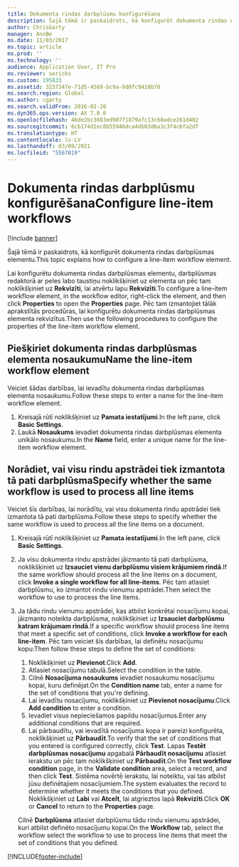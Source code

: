 ```yaml
---
title: Dokumenta rindas darbplūsmu konfigurēšana
description: Šajā tēmā ir paskaidrots, kā konfigurēt dokumenta rindas darbplūsmas elementu.
author: ChrisGarty
manager: AnnBe
ms.date: 11/03/2017
ms.topic: article
ms.prod: ''
ms.technology: ''
audience: Application User, IT Pro
ms.reviewer: sericks
ms.custom: 195833
ms.assetid: 3237347e-71d5-4569-bc9a-0d0fc9410b78
ms.search.region: Global
ms.author: cgarty
ms.search.validFrom: 2016-02-28
ms.dyn365.ops.version: AX 7.0.0
ms.openlocfilehash: 46de2bc3683ed907f1879afc13c60adce261d402
ms.sourcegitcommit: 6cb174d1ec8b55946dca4db03d6a3c3f4c6fa2df
ms.translationtype: HT
ms.contentlocale: lv-LV
ms.lasthandoff: 03/09/2021
ms.locfileid: "5567019"
---
```

# <a name="configure-line-item-workflows"></a><span data-ttu-id="7a164-103">Dokumenta rindas darbplūsmu konfigurēšana</span><span class="sxs-lookup"><span data-stu-id="7a164-103">Configure line-item workflows</span></span>

[!include [banner](../includes/banner.md)]

<span data-ttu-id="7a164-104">Šajā tēmā ir paskaidrots, kā konfigurēt dokumenta rindas darbplūsmas elementu.</span><span class="sxs-lookup"><span data-stu-id="7a164-104">This topic explains how to configure a line-item workflow element.</span></span>

<span data-ttu-id="7a164-105">Lai konfigurētu dokumenta rindas darbplūsmas elementu, darbplūsmas redaktorā ar peles labo taustiņu noklikšķiniet uz elementa un pēc tam noklikšķiniet uz **Rekvizīti**, lai atvērtu lapu **Rekvizīti**.</span><span class="sxs-lookup"><span data-stu-id="7a164-105">To configure a line-item workflow element, in the workflow editor, right-click the element, and then click **Properties** to open the **Properties** page.</span></span> <span data-ttu-id="7a164-106">Pēc tam izmantojiet tālāk aprakstītās procedūras, lai konfigurētu dokumenta rindas darbplūsmas elementa rekvizītus.</span><span class="sxs-lookup"><span data-stu-id="7a164-106">Then use the following procedures to configure the properties of the line-item workflow element.</span></span>

## <a name="name-the-line-item-workflow-element"></a><span data-ttu-id="7a164-107">Piešķiriet dokumenta rindas darbplūsmas elementa nosaukumu</span><span class="sxs-lookup"><span data-stu-id="7a164-107">Name the line-item workflow element</span></span>

<span data-ttu-id="7a164-108">Veiciet šādas darbības, lai ievadītu dokumenta rindas darbplūsmas elementa nosaukumu.</span><span class="sxs-lookup"><span data-stu-id="7a164-108">Follow these steps to enter a name for the line-item workflow element.</span></span>

1. <span data-ttu-id="7a164-109">Kreisajā rūtī noklikšķiniet uz **Pamata iestatījumi**.</span><span class="sxs-lookup"><span data-stu-id="7a164-109">In the left pane, click **Basic Settings**.</span></span>
2. <span data-ttu-id="7a164-110">Laukā **Nosaukums** ievadiet dokumenta rindas darbplūsmas elementa unikālo nosaukumu.</span><span class="sxs-lookup"><span data-stu-id="7a164-110">In the **Name** field, enter a unique name for the line-item workflow element.</span></span>

## <a name="specify-whether-the-same-workflow-is-used-to-process-all-line-items"></a><span data-ttu-id="7a164-111">Norādiet, vai visu rindu apstrādei tiek izmantota tā pati darbplūsma</span><span class="sxs-lookup"><span data-stu-id="7a164-111">Specify whether the same workflow is used to process all line items</span></span>

<span data-ttu-id="7a164-112">Veiciet šīs darbības, lai norādītu, vai visu dokumenta rindu apstrādei tiek izmantota tā pati darbplūsma.</span><span class="sxs-lookup"><span data-stu-id="7a164-112">Follow these steps to specify whether the same workflow is used to process all the line items on a document.</span></span>

1. <span data-ttu-id="7a164-113">Kreisajā rūtī noklikšķiniet uz **Pamata iestatījumi**.</span><span class="sxs-lookup"><span data-stu-id="7a164-113">In the left pane, click **Basic Settings**.</span></span>
2. <span data-ttu-id="7a164-114">Ja visu dokumenta rindu apstrādei jāizmanto tā pati darbplūsma, noklikšķiniet uz **Izsauciet vienu darbplūsmu visiem krājumiem rindā**.</span><span class="sxs-lookup"><span data-stu-id="7a164-114">If the same workflow should process all the line items on a document, click **Invoke a single workflow for all line-items**.</span></span> <span data-ttu-id="7a164-115">Pēc tam atlasiet darbplūsmu, ko izmantot rindu vienumu apstrādei.</span><span class="sxs-lookup"><span data-stu-id="7a164-115">Then select the workflow to use to process the line items.</span></span>
3. <span data-ttu-id="7a164-116">Ja tādu rindu vienumu apstrādei, kas atbilst konkrētai nosacījumu kopai, jāizmanto noteikta darbplūsma, noklikšķiniet uz **Izsauciet darbplūsmu katram krājumam rindā**.</span><span class="sxs-lookup"><span data-stu-id="7a164-116">If a specific workflow should process line items that meet a specific set of conditions, click **Invoke a workflow for each line-item**.</span></span> <span data-ttu-id="7a164-117">Pēc tam veiciet šīs darbības, lai definētu nosacījumu kopu:</span><span class="sxs-lookup"><span data-stu-id="7a164-117">Then follow these steps to define the set of conditions:</span></span>

    1. <span data-ttu-id="7a164-118">Noklikšķiniet uz **Pievienot**.</span><span class="sxs-lookup"><span data-stu-id="7a164-118">Click **Add**.</span></span>
    2. <span data-ttu-id="7a164-119">Atlasiet nosacījumu tabulā.</span><span class="sxs-lookup"><span data-stu-id="7a164-119">Select the condition in the table.</span></span>
    3. <span data-ttu-id="7a164-120">Cilnē **Nosacījuma nosaukums** ievadiet nosaukumu nosacījumu kopai, kuru definējat.</span><span class="sxs-lookup"><span data-stu-id="7a164-120">On the **Condition name** tab, enter a name for the set of conditions that you're defining.</span></span>
    4. <span data-ttu-id="7a164-121">Lai ievadītu nosacījumu, noklikšķiniet uz **Pievienot nosacījumu**.</span><span class="sxs-lookup"><span data-stu-id="7a164-121">Click **Add condition** to enter a condition.</span></span>
    5. <span data-ttu-id="7a164-122">Ievadiet visus nepieciešamos papildu nosacījumus.</span><span class="sxs-lookup"><span data-stu-id="7a164-122">Enter any additional conditions that are required.</span></span>
    6. <span data-ttu-id="7a164-123">Lai pārbaudītu, vai ievadītā nosacījuma kopa ir pareizi konfigurēta, noklikšķiniet uz **Pārbaudīt**.</span><span class="sxs-lookup"><span data-stu-id="7a164-123">To verify that the set of conditions that you entered is configured correctly, click **Test**.</span></span> <span data-ttu-id="7a164-124">Lapas **Testēt darbplūsmas nosacījumu** apgabalā **Pārbaudīt nosacījumu** atlasiet ierakstu un pēc tam noklikšķiniet uz **Pārbaudīt**.</span><span class="sxs-lookup"><span data-stu-id="7a164-124">On the **Test workflow condition** page, in the **Validate condition** area, select a record, and then click **Test**.</span></span> <span data-ttu-id="7a164-125">Sistēma novērtē ierakstu, lai noteiktu, vai tas atbilst jūsu definētajiem nosacījumiem.</span><span class="sxs-lookup"><span data-stu-id="7a164-125">The system evaluates the record to determine whether it meets the conditions that you defined.</span></span> <span data-ttu-id="7a164-126">Noklikšķiniet uz **Labi** vai **Atcelt**, lai atgrieztos lapā **Rekvizīti**.</span><span class="sxs-lookup"><span data-stu-id="7a164-126">Click **OK** or **Cancel** to return to the **Properties** page.</span></span>

    <span data-ttu-id="7a164-127">Cilnē **Darbplūsma** atlasiet darbplūsmu tādu rindu vienumu apstrādei, kuri atbilst definēto nosacījumu kopai.</span><span class="sxs-lookup"><span data-stu-id="7a164-127">On the **Workflow** tab, select the workflow select the workflow to use to process line items that meet the set of conditions that you defined.</span></span>


[!INCLUDE[footer-include](../../../includes/footer-banner.md)]